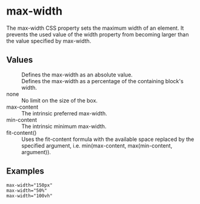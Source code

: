 # max-width

The max-width CSS property sets the maximum width of an element. It prevents the used value of the width property from becoming larger than the value specified by max-width.


## Values

<dl>
<dt><length></dt>
<dd>Defines the max-width as an absolute value.</dd>

<dt><percentage></dt>
<dd>Defines the max-width as a percentage of the containing block's width.</dd>

<dt>none</dt>
<dd>No limit on the size of the box.</dd>

<dt>max-content</dt>
<dd>The intrinsic preferred max-width.</dd>

<dt>min-content</dt>
<dd>The intrinsic minimum max-width.</dd>

<dt>fit-content(<length-percentage>)</dt>
<dd>Uses the fit-content formula with the available space replaced by the specified argument, i.e. min(max-content, max(min-content, argument)).</dd>
</dl>

## Examples

```
max-width="150px"
max-width="50%"
max-width="100vh"
```